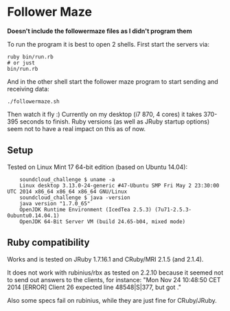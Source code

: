 Follower Maze
====================

**Doesn't include the followermaze files as I didn't program them**

To run the program it is best to open 2 shells.
First start the servers via:

    ruby bin/run.rb
    # or just
    bin/run.rb

And in the other shell start the follower maze program to start sending and receiving data:

    ./followermaze.sh

Then watch it fly :) Currently on my desktop (i7 870, 4 cores) it takes 370-395 seconds to finish. Ruby versions (as well as JRuby startup options) seem not to have a real impact on this as of now.

## Setup

Tested on Linux Mint 17 64-bit edition (based on Ubuntu 14.04):


        soundcloud_challenge $ uname -a
        Linux desktop 3.13.0-24-generic #47-Ubuntu SMP Fri May 2 23:30:00 UTC 2014 x86_64 x86_64 x86_64 GNU/Linux
        soundcloud_challenge $ java -version
        java version "1.7.0_65"
        OpenJDK Runtime Environment (IcedTea 2.5.3) (7u71-2.5.3-0ubuntu0.14.04.1)
        OpenJDK 64-Bit Server VM (build 24.65-b04, mixed mode)

## Ruby compatibility

Works and is tested on JRuby 1.7.16.1 and CRuby/MRI 2.1.5 (and 2.1.4).

It does not work with rubinius/rbx as tested on 2.2.10 because it seemed not to send out answers to the clients, for instance: "Mon Nov 24 10:48:50 CET 2014 [ERROR] Client 26 expected line 48548|S|377, but got ."

Also some specs fail on rubinius, while they are just fine for CRuby/JRuby.

